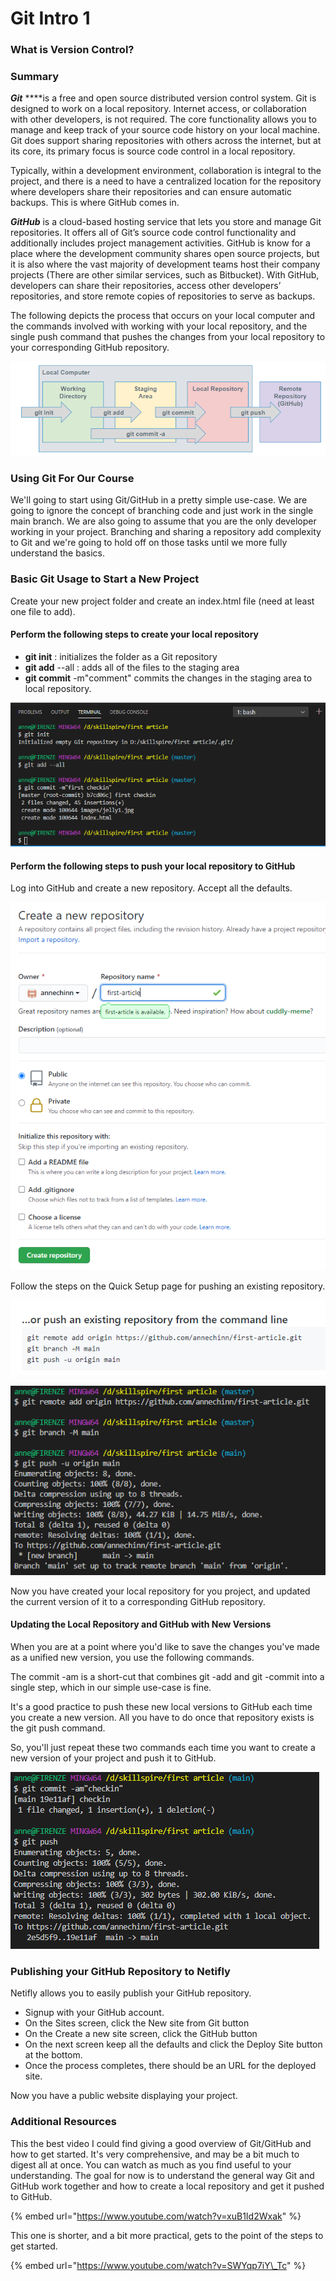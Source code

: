 # Git Intro 1

### What is Version Control?

### Summary

_**Git**_ ****is a free and open source distributed version control system. Git is designed to work on a local repository. Internet access, or collaboration with other developers, is not required. The core functionality allows you to manage and keep track of your source code history on your local machine. Git does support sharing repositories with others across the internet, but at its core, its primary focus is source code control in a local repository.

Typically, within a development environment, collaboration is integral to the project, and there is a need to have a centralized location for the repository where developers share their repositories and can ensure automatic backups. This is where GitHub comes in.

_**GitHub**_ is a cloud-based hosting service that lets you store and manage Git repositories. It offers all of Git’s source code control functionality and additionally includes project management activities. GitHub is know for a place where the development community shares open source projects, but it is also where the vast majority of development teams host their company projects \(There are other similar services, such as Bitbucket\). With GitHub, developers can share their repositories, access other developers’ repositories, and store remote copies of repositories to serve as backups.

The following depicts the process that occurs on your local computer and the commands involved with working with your local repository, and the single push command that pushes the changes from your local repository to your corresponding GitHub repository.

![](../.gitbook/assets/image%20%28156%29.png)

### Using Git For Our Course

We'll going to start using Git/GitHub in a pretty simple use-case. We are going to ignore the concept of branching code and just work in the single main branch. We are also going to assume that you are the only developer working in your project. Branching and sharing a repository add complexity to Git and we're going to hold off on those tasks until we more fully understand the basics.

### Basic Git Usage to Start a New Project

Create your new project folder and create an index.html file \(need at least one file to add\).

#### Perform the following steps to create your local repository

* **git init** : initializes the folder as a Git repository
* **git add** --all : adds all of the files to the staging area 
* **git commit** -m"comment" commits the changes in the staging area to local repository.

![](../.gitbook/assets/image%20%2869%29.png)

#### Perform the following steps to push your local repository to GitHub

Log into GitHub and create a new repository. Accept all the defaults.

![](../.gitbook/assets/image%20%2854%29.png)

Follow the steps on the Quick Setup page for pushing an existing repository. 

![](../.gitbook/assets/image%20%28154%29.png)

![](../.gitbook/assets/image%20%2899%29.png)

Now you have created your local repository for you project, and updated the current version of it to a corresponding GitHub repository.

#### Updating the Local Repository and GitHub with New Versions

When you are at a point where you'd like to save the changes you've made as a unified new version, you use the following commands. 

The commit -am is a short-cut that combines git -add and git -commit into a single step, which in our simple use-case is fine.

It's a good practice to push these new local versions to GitHub each time you create a new version. All you have to do once that repository exists is the git push command.

So, you'll just repeat these two commands each time you want to create a new version of your project and push it to GitHub.

![](../.gitbook/assets/image%20%2860%29.png)

### Publishing your GitHub Repository to Netifly

Netifly allows you to easily publish your GitHub repository. 

* Signup with your GitHub account.
* On the Sites screen, click the New site from Git button
* On the Create a new site screen, click the GitHub button 
* On the next screen keep all the defaults and click the Deploy Site button at the bottom.
* Once the process completes, there should be an URL for the deployed site. 

Now you have a public website displaying your project.

### Additional Resources

This the best video I could find giving a good overview of Git/GitHub and how to get started.  It's very comprehensive, and may be a bit much to digest all at once. You can watch as much as you find useful to your understanding. The goal for now is to understand the general way Git and GitHub work together and how to create a local repository and get it pushed to GitHub. 

{% embed url="https://www.youtube.com/watch?v=xuB1Id2Wxak" %}

This one is shorter, and a bit more practical, gets to the point of the steps to get started.

{% embed url="https://www.youtube.com/watch?v=SWYqp7iY\_Tc" %}

